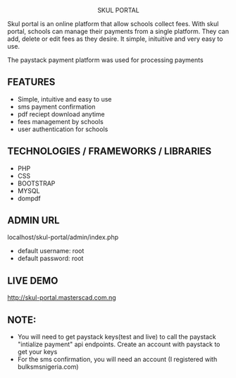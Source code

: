 <p align="center">SKUL PORTAL</p>

<p>Skul portal is an online platform that allow schools collect fees. With skul portal, schools can
manage their payments from a single platform. They can add, delete or edit fees as they desire. It simple, inituitive and very easy to use.<p>
  
<p> The paystack payment platform was used for processing payments </p>


## FEATURES

- Simple, intuitive and easy to use
- sms payment confirmation
- pdf reciept download anytime
- fees management by schools
- user authentication for schools


## TECHNOLOGIES / FRAMEWORKS / LIBRARIES
- PHP
- CSS
- BOOTSTRAP
- MYSQL
- dompdf


## ADMIN URL
localhost/skul-portal/admin/index.php
- default username: root
- default password: root

## LIVE DEMO
http://skul-portal.masterscad.com.ng

## NOTE:
- You will need to get paystack keys(test and live) to call the paystack "intialize payment" api endpoints. Create an account with paystack to get your keys
- For the sms confirmation, you will need an account (I registered with bulksmsnigeria.com)


